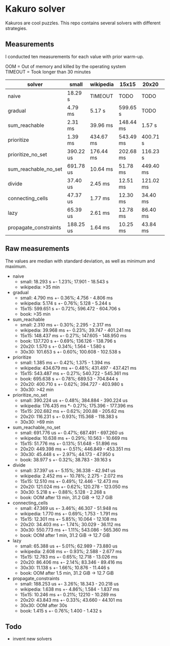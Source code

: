 # Kakuro solver

Kakuros are cool puzzles.
This repo contains several solvers with different strategies.

## Measurements

I conducted ten measurements for each value with prior warm-up.

OOM = Out of memory and killed by the operating system  
TIMEOUT = Took longer than 30 minutes

solver                | small     | wikipedia | 15x15     | 20x20     | 30x30      | book       |
----------------------|-----------|-----------|-----------|-----------|------------|------------|
naive                 |  18.29 s  | TIMEOUT   | TODO      | TODO      | TODO       | TODO       |
gradual               |   4.79 ms |   5.17 s  | 599.65 s  | TODO      | TODO       |    TIMEOUT |
sum_reachable         |   2.31 ms |  39.96 ms | 148.44 ms |   1.57 s  | 101.653 s  | 137.72 s   |
prioritize            |   1.39 ms | 434.67 ms | 543.49 ms | 400.71 s  | TIMEOUT    | 695.64 s   |
prioritize_no_set     | 390.22 us | 176.44 ms | 202.68 ms | 116.23 s  | TIMEOUT    | TODO       |
sum_reachable_no_set  | 691.78 us |  10.64 ms |  51.78 ms | 449.40 ms |   45.45 s  |  38.98 s   |
divide                |  37.40 us |   2.45 ms |  12.51 ms | 121.02 ms |    5.22 s  | OOM        |
connecting_cells      |  47.37 us |   1.77 ms |  12.30 ms |  34.40 ms |  550.77 ms | OOM        |
lazy                  |  65.39 us |   2.61 ms |  12.78 ms |  86.40 ms |   11.14 s  | OOM        |
propagate_constraints | 188.25 us |   1.64 ms |  10.25 ms |  43.84 ms | OOM        |   1.42 s   |

## Raw measurements

The values are median with standard deviation, as well as minimum and maximum.

- naive
  - small: 18.293 s +- 1.23%; 17.901 - 18.543 s
  - wikipedia: >35 min
- gradual
  - small: 4.790 ms +- 0.36%;  4.756 -  4.806 ms
  - wikipedia: 5.174 s +- 0.76%; 5.128 - 5.244 s
  - 15x15: 599.651 s +- 0.72%; 596.472 - 604.706 s
  - book: >35 min
- sum_reachable
  - small: 2.310 ms +- 0.30%; 2.295 - 2.317 ms
  - wikipedia: 39.968 ms +- 0.23%; 39.747 - 401.241 ms
  - 15x15: 148.437 ms +- 0.27%; 147.605 - 148.950 ms
  - book: 137.720 s +- 0.69%; 136.126 - 138.796 s
  - 20x20: 1.570 s +- 0.34%; 1.564 - 1.580 s
  - 30x30: 101.653 s +- 0.60%; 100.608 - 102.538 s
- prioritize
  - small: 1.385 ms +- 0.42%; 1.375 - 1.394 ms
  - wikipedia: 434.679 ms +- 0.48%; 431.497 - 437.421 ms
  - 15x15: 543.487 ms +- 0.27%; 540.722 - 545.361 ms
  - book: 695.638 s +- 0.78%; 689.53 - 704.844 s
  - 20x20: 400.710 s +- 0.62%; 394.727 - 403.980 s
  - 30x30: >42 min
- prioritize_no_set
  - small: 390.224 us +- 0.48%; 384.884 - 390.224 us
  - wikipedia: 176.435 ms *- 0.27%; 175.396 - 177.396 ms
  - 15x15: 202.682 ms +- 0.62%; 200.88 - 205.62 ms
  - 20x20: 116.231 s +- 0.93%; 115.368 - 118.383 s
  - 30x30: >69 min
- sum_reachable_no_set
  - small: 691.776 us +- 0.47%; 687.491 - 697.260 us
  - wikipedia: 10.638 ms +- 0.29%; 10.563 - 10.669 ms
  - 15x15: 51.776 ms +- 0.13%; 51.648 - 51.896 ms
  - 20x20: 449.398 ms +- 0.51%; 446.849 - 453.351 ms
  - 30x30: 45.448 s +- 2.97%; 44.173 - 47.950 s
  - book: 38.977 s +- 0.32%; 38.783 - 39.163 s
- divide
  - small: 37.397 us +- 5.15%; 36.338 - 42.941 us
  - wikipedia: 2.452 ms +- 10.78%; 2.275 - 2.072 ms
  - 15x15: 12.510 ms +- 0.49%; 12.446 - 12.473 ms
  - 20x20: 121.024 ms +- 0.62%; 120.278 - 123.050 ms
  - 30x30: 5.218 s +- 0.88%; 5.128 - 2.268 s
  - book: OOM after 13 min, 31.2 GiB -> 12.7 GiB
- connecting_cells
  - small: 47.369 us +- 3.46%; 46.307 - 51.948 ns
  - wikipedia: 1.770 ms +- 0.69%; 1.753 - 1.791 ms
  - 15x15: 12.301 ms +- 5.85%; 10.064 - 12.108 ms
  - 20x20: 34.403 ms +- 1.74%; 30.029 - 36.112 ms
  - 30x30: 550.773 ms +- 1.11%; 543.086 - 565.360 ms
  - book: OOM after 1 min, 31.2 GiB -> 12.7 GiB
- lazy
  - small: 65.388 us +- 5.01%; 62.989 - 73.880 us
  - wikipedia: 2.608 ms +- 0.93%; 2.588 - 2.677 ms
  - 15x15: 12.783 ms +- 0.65%; 12.718 - 13.026 ms
  - 20x20: 86.406 ms +- 2.14%; 83.346 - 89.416 ms
  - 30x30: 11.138 s +- 1.66%; 10.876 - 11.446 s
  - book: OOM after 1.5 min, 31.2 GiB -> 12.7 GiB
- propagate_constraints
  - small: 188.253 us +- 3.26%; 18.343 - 20.218 us
  - wikipedia: 1.638 ms +- 4.86%; 1.584 - 1.837 ms
  - 15x15: 10.246 ms +- 0.21%; 12210 - 10.289 ms
  - 20x20: 43.843 ms +- 0.33%; 43.660 - 44.101 ms
  - 30x30: OOM after 30s
  - book: 1.415 s +- 0.76%; 1.400 - 1.432 s

## Todo

- invent new solvers
